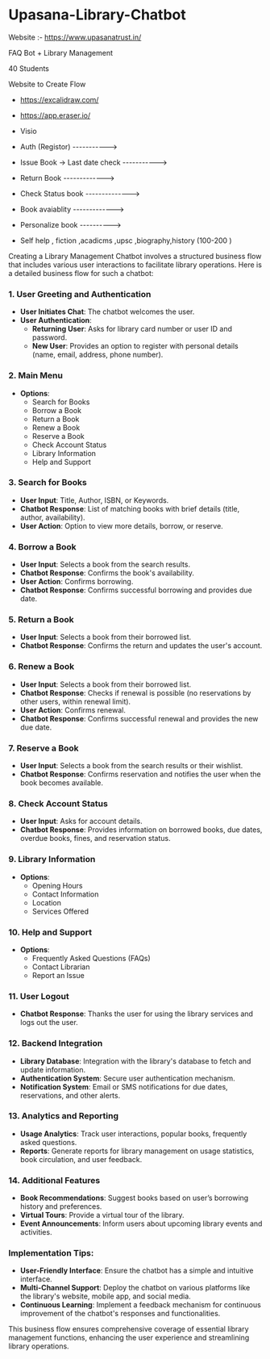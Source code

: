 # Upasana-Library-Chatbot


Website :- https://www.upasanatrust.in/

FAQ Bot + Library Management

40 Students

Website to Create Flow

- https://excalidraw.com/
- https://app.eraser.io/
- Visio


- Auth (Registor)  -----------> 
- Issue Book -> Last date check ----------->
- Return Book ------------->
- Check Status book -------------->
- Book avaiablity ------------->
- Personalize book ---------->
- Self help , fiction ,acadicms ,upsc ,biography,history (100-200 )

Creating a Library Management Chatbot involves a structured business flow that includes various user interactions to facilitate library operations. Here is a detailed business flow for such a chatbot:

### 1. **User Greeting and Authentication**
- **User Initiates Chat**: The chatbot welcomes the user.
- **User Authentication**:
  - **Returning User**: Asks for library card number or user ID and password.
  - **New User**: Provides an option to register with personal details (name, email, address, phone number).

### 2. **Main Menu**
- **Options**:
  - Search for Books
  - Borrow a Book
  - Return a Book
  - Renew a Book
  - Reserve a Book
  - Check Account Status
  - Library Information
  - Help and Support

### 3. **Search for Books**
- **User Input**: Title, Author, ISBN, or Keywords.
- **Chatbot Response**: List of matching books with brief details (title, author, availability).
- **User Action**: Option to view more details, borrow, or reserve.

### 4. **Borrow a Book**
- **User Input**: Selects a book from the search results.
- **Chatbot Response**: Confirms the book's availability.
- **User Action**: Confirms borrowing.
- **Chatbot Response**: Confirms successful borrowing and provides due date.

### 5. **Return a Book**
- **User Input**: Selects a book from their borrowed list.
- **Chatbot Response**: Confirms the return and updates the user's account.

### 6. **Renew a Book**
- **User Input**: Selects a book from their borrowed list.
- **Chatbot Response**: Checks if renewal is possible (no reservations by other users, within renewal limit).
- **User Action**: Confirms renewal.
- **Chatbot Response**: Confirms successful renewal and provides the new due date.

### 7. **Reserve a Book**
- **User Input**: Selects a book from the search results or their wishlist.
- **Chatbot Response**: Confirms reservation and notifies the user when the book becomes available.

### 8. **Check Account Status**
- **User Input**: Asks for account details.
- **Chatbot Response**: Provides information on borrowed books, due dates, overdue books, fines, and reservation status.

### 9. **Library Information**
- **Options**:
  - Opening Hours
  - Contact Information
  - Location
  - Services Offered

### 10. **Help and Support**
- **Options**:
  - Frequently Asked Questions (FAQs)
  - Contact Librarian
  - Report an Issue

### 11. **User Logout**
- **Chatbot Response**: Thanks the user for using the library services and logs out the user.

### 12. **Backend Integration**
- **Library Database**: Integration with the library's database to fetch and update information.
- **Authentication System**: Secure user authentication mechanism.
- **Notification System**: Email or SMS notifications for due dates, reservations, and other alerts.

### 13. **Analytics and Reporting**
- **Usage Analytics**: Track user interactions, popular books, frequently asked questions.
- **Reports**: Generate reports for library management on usage statistics, book circulation, and user feedback.

### 14. **Additional Features**
- **Book Recommendations**: Suggest books based on user’s borrowing history and preferences.
- **Virtual Tours**: Provide a virtual tour of the library.
- **Event Announcements**: Inform users about upcoming library events and activities.

### Implementation Tips:
- **User-Friendly Interface**: Ensure the chatbot has a simple and intuitive interface.
- **Multi-Channel Support**: Deploy the chatbot on various platforms like the library's website, mobile app, and social media.
- **Continuous Learning**: Implement a feedback mechanism for continuous improvement of the chatbot's responses and functionalities.

This business flow ensures comprehensive coverage of essential library management functions, enhancing the user experience and streamlining library operations.
